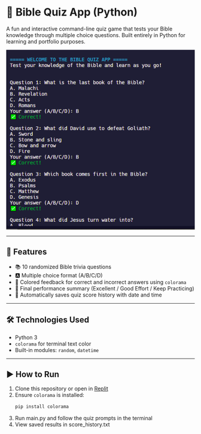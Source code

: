 # 📖 Bible Quiz App (Python)

A fun and interactive command-line quiz game that tests your Bible knowledge through multiple choice questions. Built entirely in Python for learning and portfolio purposes.

![Bible Quiz Screenshot](bible_quiz_screenshot.png)

---

## 🔹 Features

- 📚 10 randomized Bible trivia questions
- 🅰️ Multiple choice format (A/B/C/D)
- 🎨 Colored feedback for correct and incorrect answers using `colorama`
- 💯 Final performance summary (Excellent / Good Effort / Keep Practicing)
- 💾 Automatically saves quiz score history with date and time

---

## 🛠️ Technologies Used

- Python 3
- `colorama` for terminal text color
- Built-in modules: `random`, `datetime`

---

## ▶️ How to Run

1. Clone this repository or open in [Replit](https://replit.com)
2. Ensure `colorama` is installed:
   ```bash
   pip install colorama
4. Run main.py and follow the quiz prompts in the terminal
5. View saved results in score_history.txt
